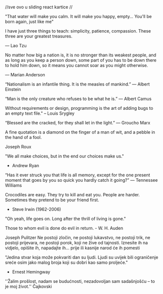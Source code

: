 //sve ovo u sliding react kartice //


"That water will make you calm. It will make you happy, empty… You'll be born again, just like me"


I have just three things to teach: simplicity, patience, compassion. These three are your greatest treasures.

— Lao Tzu


No matter how big a nation is, it is no stronger than its weakest people, and as long as you keep a person down, some part of you has to be down there to hold him down, so it means you cannot soar as you might otherwise.

— Marian Anderson


“Nationalism is an infantile thing. It is the measles of mankind.” ― Albert Einstein


“Man is the only creature who refuses to be what he is.” 
― Albert Camus


Without requirements or design, programming is the art of adding bugs to an empty text file." 
– Louis Srygley


“Blessed are the cracked, for they shall let in the light.” 
― Groucho Marx


A fine quotation is a diamond on the finger of a man of wit, 
and a pebble in the hand of a fool.

Joseph Roux


  "We all make choices, but in the end our choices make us."

- Andrew Ryan


“Has it ever struck you that life is all memory, except for the one present moment that goes by you so quick you hardly catch it going?”
― Tennessee Williams


Crocodiles are easy. They try to kill and eat you. People are harder. Sometimes they pretend to be your friend first. 
- Steve Irwin (1962-2006)

 "Oh yeah, life goes on. Long after the thrill of living is gone."

Those to whom evil is done
do evil in return. - W. H. Auden


Joseph Pulitzer
Ne postoji zločin, ne postoji lukavstvo, ne postoji trik, ne postoji
prijevara, ne postoji porok, koji ne žive od tajnosti. Iznesite ih na
vidjelo, opišite ih, napadajte ih... prije ili kasnije narod će ih pomesti



"Jedina stvar koja može pokvariti dan su ljudi. 
Ljudi su uvijek bili ograničenje sreće osim jako 
malog broja koji su dobri kao samo proljeće."
- Ernest Hemingway 
 


''Žalim prošlost, nadam se budućnosti, 
nezadovoljan sam sadašnjošću – to je moj život.'' Čajkovski

